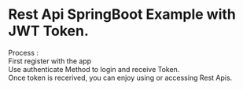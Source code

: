 # Rest Api SpringBoot Example with JWT Token.

Process : <br>
First register with the app <br>
Use authenticate Method to login and receive Token.<br>
Once token is recerived, you can enjoy using or accessing Rest Apis.<br>
